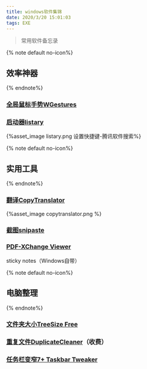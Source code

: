 ```yaml
---
title: windows软件集锦
date: 2020/3/20 15:01:03
tags: EXE
---
```


<blockquote class="blockquote-center">常用软件备忘录</blockquote>
 <!-- more-->

{% note default no-icon%}
## 效率神器
{% endnote%}

### [全局鼠标手势WGestures](https://pc.qq.com/detail/8/detail_23908.html)

### [启动器listary](https://pc.qq.com/detail/12/detail_23272.html)

 {%asset_image listary.png 设置快捷键-腾讯软件搜索%}


 {% note default no-icon%}
## 实用工具
{% endnote%}

### [翻译CopyTranslator](https://copytranslator.github.io/)

 {%asset_image copytranslator.png %}


### [截图snipaste](https://pc.qq.com/detail/8/detail_22868.html)

### [PDF-XChange Viewer](https://pc.qq.com/detail/7/detail_1227.html)
  sticky notes（Windows自带）

{% note default no-icon%}
## 电脑整理
{% endnote%}

### [文件夹大小TreeSize Free](https://pc.qq.com/detail/18/detail_3638.html)

### [重复文件DuplicateCleaner](https://pc.qq.com/detail/0/detail_24920.html)（收费）

### [任务栏变窄7+ Taskbar Tweaker](https://rammichael.com/7-taskbar-tweaker)
